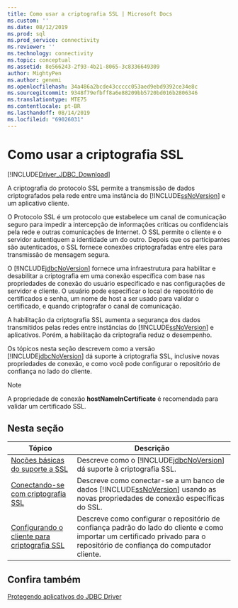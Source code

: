 ```yaml
---
title: Como usar a criptografia SSL | Microsoft Docs
ms.custom: ''
ms.date: 08/12/2019
ms.prod: sql
ms.prod_service: connectivity
ms.reviewer: ''
ms.technology: connectivity
ms.topic: conceptual
ms.assetid: 8e566243-2f93-4b21-8065-3c8336649309
author: MightyPen
ms.author: genemi
ms.openlocfilehash: 34a486a2bcde43ccccc053aed9ebd9392ce34e8c
ms.sourcegitcommit: 9348f79efbff8a6e88209bb5720bd016b2806346
ms.translationtype: MTE75
ms.contentlocale: pt-BR
ms.lasthandoff: 08/14/2019
ms.locfileid: "69026031"
---
```

# <a name="using-ssl-encryption"></a>Como usar a criptografia SSL

[!INCLUDE[Driver_JDBC_Download](../../includes/driver_jdbc_download.md)]

A criptografia do protocolo SSL permite a transmissão de dados criptografados pela rede entre uma instância do [!INCLUDE[ssNoVersion](../../includes/ssnoversion-md.md)] e um aplicativo cliente.  
  
O Protocolo SSL é um protocolo que estabelece um canal de comunicação seguro para impedir a intercepção de informações críticas ou confidenciais pela rede e outras comunicações de Internet. O SSL permite o cliente e o servidor autentiquem a identidade um do outro. Depois que os participantes são autenticados, o SSL fornece conexões criptografadas entre eles para transmissão de mensagem segura.  
  
O [!INCLUDE[jdbcNoVersion](../../includes/jdbcnoversion_md.md)] fornece uma infraestrutura para habilitar e desabilitar a criptografia em uma conexão específica com base nas propriedades de conexão do usuário especificado e nas configurações de servidor e cliente. O usuário pode especificar o local de repositório de certificados e senha, um nome de host a ser usado para validar o certificado, e quando criptografar o canal de comunicação.  
  
A habilitação da criptografia SSL aumenta a segurança dos dados transmitidos pelas redes entre instâncias do [!INCLUDE[ssNoVersion](../../includes/ssnoversion-md.md)] e aplicativos. Porém, a habilitação da criptografia reduz o desempenho.  
  
Os tópicos nesta seção descrevem como a versão [!INCLUDE[jdbcNoVersion](../../includes/jdbcnoversion_md.md)] dá suporte à criptografia SSL, inclusive novas propriedades de conexão, e como você pode configurar o repositório de confiança no lado do cliente.  
  
> [!NOTE]  
> A propriedade de conexão **hostNameInCertificate** é recomendada para validar um certificado SSL.  

## <a name="in-this-section"></a>Nesta seção  

| Tópico                                                                                                        | Descrição                                                                                                                                           |
| ------------------------------------------------------------------------------------------------------------ | ----------------------------------------------------------------------------------------------------------------------------------------------------- |
| [Noções básicas do suporte a SSL](../../connect/jdbc/understanding-ssl-support.md)                                 | Descreve como o [!INCLUDE[jdbcNoVersion](../../includes/jdbcnoversion_md.md)] dá suporte à criptografia SSL.                                              |
| [Conectando-se com criptografia SSL](../../connect/jdbc/connecting-with-ssl-encryption.md)                       | Descreve como conectar-se a um banco de dados [!INCLUDE[ssNoVersion](../../includes/ssnoversion-md.md)] usando as novas propriedades de conexão específicas do SSL. |
| [Configurando o cliente para criptografia SSL](../../connect/jdbc/configuring-the-client-for-ssl-encryption.md) | Descreve como configurar o repositório de confiança padrão do lado do cliente e como importar um certificado privado para o repositório de confiança do computador cliente.   |
  
## <a name="see-also"></a>Confira também

[Protegendo aplicativos do JDBC Driver](../../connect/jdbc/securing-jdbc-driver-applications.md)  

